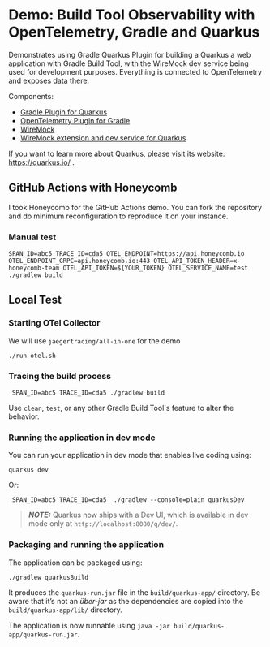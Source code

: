 # Demo: Build Tool Observability with OpenTelemetry, Gradle and Quarkus

Demonstrates using Gradle Quarkus Plugin for building a Quarkus a web application with Gradle Build Tool,
with the WireMock dev service being used for development purposes.
Everything is connected to OpenTelemetry and exposes data there.

Components:

- [Gradle Plugin for Quarkus](https://quarkus.io/guides/gradle-tooling)
- [OpenTelemetry Plugin for Gradle](https://github.com/craigatk/opentelemetry-gradle-plugin)
- [WireMock](https://wiremock.org/)
- [WireMock extension and dev service for Quarkus](https://github.com/quarkiverse/quarkus-wiremock)

If you want to learn more about Quarkus, please visit its website: https://quarkus.io/ .

## GitHub Actions with Honeycomb

I took Honeycomb for the GitHub Actions demo.
You can fork the repository and do minimum reconfiguration to reproduce it on your instance.

### Manual test

```shell
SPAN_ID=abc5 TRACE_ID=cda5 OTEL_ENDPOINT=https://api.honeycomb.io OTEL_ENDPOINT_GRPC=api.honeycomb.io:443 OTEL_API_TOKEN_HEADER=x-honeycomb-team OTEL_API_TOKEN=${YOUR_TOKEN} OTEL_SERVICE_NAME=test ./gradlew build
```

## Local Test

### Starting OTel Collector

We will use `jaegertracing/all-in-one` for the demo

```shell
./run-otel.sh
```

### Tracing the build process

```
 SPAN_ID=abc5 TRACE_ID=cda5 ./gradlew build
```

Use `clean`, `test`, or any other Gradle Build Tool's feature to alter the behavior.

### Running the application in dev mode

You can run your application in dev mode that enables live coding using:

```shell script
quarkus dev
```

Or:

```shell
 SPAN_ID=abc5 TRACE_ID=cda5  ./gradlew --console=plain quarkusDev
```

> **_NOTE:_**  Quarkus now ships with a Dev UI, which is available in dev mode only at `http://localhost:8080/q/dev/`.

### Packaging and running the application

The application can be packaged using:

```shell script
./gradlew quarkusBuild
```

It produces the `quarkus-run.jar` file in the `build/quarkus-app/` directory.
Be aware that it’s not an _über-jar_ as the dependencies are copied into the `build/quarkus-app/lib/` directory.

The application is now runnable using `java -jar build/quarkus-app/quarkus-run.jar`.
